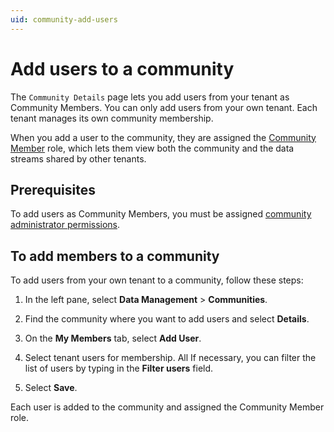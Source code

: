 ```yaml
---
uid: community-add-users
---
```


# Add users to a community

The `Community Details` page lets you add users from your tenant as Community Members. You can only add users from your own tenant. Each tenant manages its own community membership.

When you add a user to the community, they are assigned the [Community Member](xref:ccRoles#community-member-role-preview) role, which lets them view both the community and the data streams shared by other tenants.

## Prerequisites

To add users as Community Members, you must be assigned [community administrator permissions](xref:ccRoles#community-administrators-preview).

## To add members to a community

To add users from your own tenant to a community, follow these steps:

1. In the left pane, select **Data Management** > **Communities**.

1. Find the community where you want to add users and select **Details**.

1. On the **My Members** tab, select **Add User**.

1. Select tenant users for membership. All If necessary, you can filter the list of users by typing in the **Filter users** field.

1. Select **Save**.

Each user is added to the community and assigned the Community Member role.